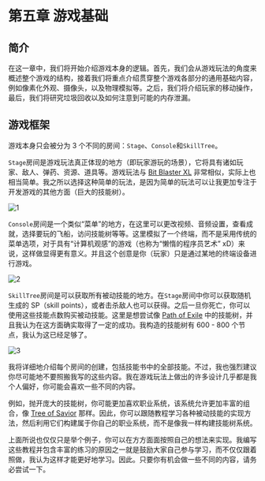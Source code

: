 # 第五章 游戏基础

## 简介

在这一章中，我们将开始介绍游戏本身的逻辑。首先，我们会从游戏玩法的角度来概述整个游戏的结构，接着我们将重点介绍贯穿整个游戏各部分的通用基础内容，例如像素化外观、摄像头，以及物理模拟等。之后，我们将介绍玩家的移动操作，最后，我们将研究垃圾回收以及如何注意到可能的内存泄漏。

## 游戏框架

游戏本身只会被分为 3 个不同的房间：`Stage`、`Console`和`SkillTree`。

`Stage`房间是游戏玩法真正体现的地方（即玩家游玩的场景），它将具有诸如玩家、敌人、弹药、资源、道具等。游戏玩法与 [Bit Blaster XL](http://store.steampowered.com/app/433950/) 非常相似，实际上也相当简单。我之所以选择这种简单的玩法，是因为简单的玩法可以让我更加专注于开发游戏的其他方面（巨大的技能树）。

![1](https://user-images.githubusercontent.com/409773/41510107-e6fdafc6-7234-11e8-91d2-7bc4ab622f57.gif)

`Console`房间是一个类似“菜单”的地方，在这里可以更改视频、音频设置，查看成就，选择要玩的飞船，访问技能树等等。这里模拟了一个终端，而不是采用传统的菜单选项，对于具有“计算机观感”的游戏（也称为“懒惰的程序员艺术” xD）来说，这样做显得更有意义。并且这个创意是你（玩家）只是通过某地的终端设备进行游戏。

![2](https://user-images.githubusercontent.com/409773/41510105-e6aeee2c-7234-11e8-8dd7-5a0b2bb8d159.gif)

`SkillTree`房间是可以获取所有被动技能的地方。在`Stage`房间中你可以获取随机生成的 SP（skill points），或者击杀敌人也可以获得。之后一旦你死亡，你可以使用这些技能点数购买被动技能。这里是想尝试像 [Path of Exile](https://www.pathofexile.com/passive-skill-tree) 中的技能树，并且我认为在这方面确实取得了一定的成功。我构造的技能树有 600 - 800 个节点，我认为这已经足够了。

![3](https://user-images.githubusercontent.com/409773/41510106-e6d9ebb8-7234-11e8-98ae-5d04e210429f.gif)

我将详细地介绍每个房间的创建，包括技能书中的全部技能。不过，我也强烈建议你尽可能地不要照搬我写的这些内容。我在游戏玩法上做出的许多设计几乎都是我个人偏好，你可能会喜欢一些不同的内容。

例如，抛开庞大的技能树，你可能更加喜欢职业系统，该系统允许更加丰富的组合，像 [Tree of Savior]() 那样。因此，你可以跟随教程学习各种被动技能的实现方法，然后利用它们构建属于你自己的职业系统，而不是像我一样构建技能树系统。

上面所说也仅仅只是举个例子，你可以在方方面面按照自己的想法来实现。我编写这些教程并包含丰富的练习的原因之一就是鼓励大家自己参与学习，而不仅仅跟着照做，我认为这样才能更好地学习。因此。只要你有机会做一些不同的内容，请务必尝试一下。

